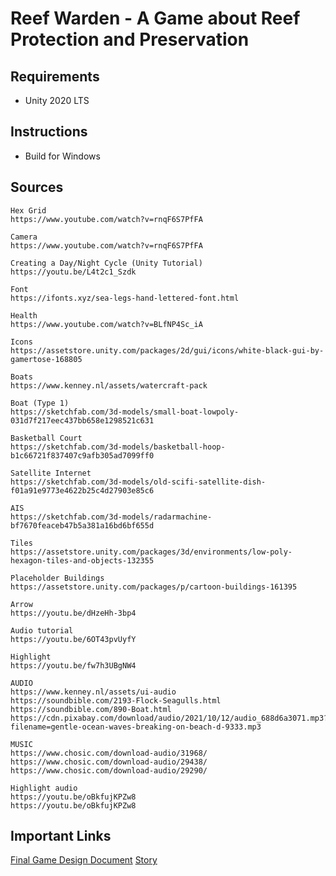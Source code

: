 # Reef Warden - A Game about Reef Protection and Preservation
## Requirements
- Unity 2020 LTS

## Instructions
- Build for Windows

## Sources
```
Hex Grid
https://www.youtube.com/watch?v=rnqF6S7PfFA

Camera
https://www.youtube.com/watch?v=rnqF6S7PfFA

Creating a Day/Night Cycle (Unity Tutorial)
https://youtu.be/L4t2c1_Szdk

Font
https://ifonts.xyz/sea-legs-hand-lettered-font.html

Health
https://www.youtube.com/watch?v=BLfNP4Sc_iA

Icons
https://assetstore.unity.com/packages/2d/gui/icons/white-black-gui-by-gamertose-168805

Boats
https://www.kenney.nl/assets/watercraft-pack

Boat (Type 1)
https://sketchfab.com/3d-models/small-boat-lowpoly-031d7f217eec437bb658e1298521c631

Basketball Court
https://sketchfab.com/3d-models/basketball-hoop-b1c66721f837407c9afb305ad7099ff0

Satellite Internet
https://sketchfab.com/3d-models/old-scifi-satellite-dish-f01a91e9773e4622b25c4d27903e85c6

AIS
https://sketchfab.com/3d-models/radarmachine-bf7670feaceb47b5a381a16bd6bf655d

Tiles
https://assetstore.unity.com/packages/3d/environments/low-poly-hexagon-tiles-and-objects-132355

Placeholder Buildings
https://assetstore.unity.com/packages/p/cartoon-buildings-161395

Arrow
https://youtu.be/dHzeHh-3bp4

Audio tutorial
https://youtu.be/6OT43pvUyfY

Highlight
https://youtu.be/fw7h3UBgNW4

AUDIO
https://www.kenney.nl/assets/ui-audio
https://soundbible.com/2193-Flock-Seagulls.html
https://soundbible.com/890-Boat.html
https://cdn.pixabay.com/download/audio/2021/10/12/audio_688d6a3071.mp3?filename=gentle-ocean-waves-breaking-on-beach-d-9333.mp3

MUSIC
https://www.chosic.com/download-audio/31968/
https://www.chosic.com/download-audio/29438/
https://www.chosic.com/download-audio/29290/

Highlight audio
https://youtu.be/oBkfujKPZw8
https://youtu.be/oBkfujKPZw8
```

## Important Links
[Final Game Design Document](https://docs.google.com/document/d/19ao2h-TXHOEv0M6ZNG7mHmcw25SVbVLa5tEHVx3JDgo/edit?usp=sharing)
[Story](https://docs.google.com/document/d/1MKbBXQJO1eta5LRAnzKISyTWsTN-LJS7D6i4FfmeHws/edit?usp=sharing)